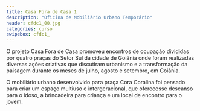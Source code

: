 ```yaml
---
title: Casa Fora de Casa 1
description: "Oficina de Mobiliário Urbano Temporário"
header: cfdc1_00.jpg
categories: curso
swipebox: cfdc1_
---
```

O projeto Casa Fora de Casa promoveu encontros de ocupação divididas por quatro praças do Setor Sul da cidade de Goiânia onde foram realizadas diversas ações criativas que discutiram urbanismo e a transformação da paisagem durante os meses de julho, agosto e setembro, em Goiânia.

O mobiliário urbano desenvolvido para praça Cora Coralina foi pensado para criar um espaço multiuso e intergeracional, que oferecesse descanso para o idoso, a brincadeira para criança e um local de encontro para o jovem.
